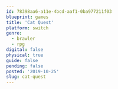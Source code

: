 ```yaml
---
id: 78398aa6-a11e-4bcd-aaf1-0ba977211f03
blueprint: games
title: 'Cat Quest'
platform: switch
genre:
  - brawler
  - rpg
digital: false
physical: true
guide: false
pending: false
posted: '2019-10-25'
slug: cat-quest
---
```

